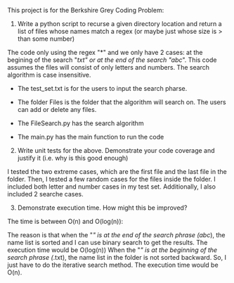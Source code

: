 This project is for the Berkshire Grey Coding Problem:

1. Write a python script to recurse a given directory location and return a list of files whose names match a regex (or maybe just whose size is > than some number)

The code only using the regex "*" and we only have 2 cases: at the begining of the search "*txt" or at the end of the search "abc*". This code assumes the files will consist of only letters and numbers. The search algorithm is case insensitive. 

+ The test_set.txt is for the users to input the search pharse. 

+ The folder Files is the folder that the algorithm will search on. The users can add or delete any files. 

+ The FileSearch.py has the search algorithm

+ The main.py has the main function to run the code

2. Write unit tests for the above.  Demonstrate your code coverage and justify it (i.e. why is this good enough)

I tested the two extreme cases, which are the first file and the last file in the folder. Then, I tested a few random cases for the files inside the folder. I included both letter and number cases in my test set. Additionally, I also included 2 searche cases.


3. Demonstrate execution time.  How might this be improved?

The time is between O(n) and O(log(n)):

The reason is that when the "*" is at the end of the search phrase (abc*), the name list is sorted and I can use binary search to get the results. The execution time would be O(log(n))
When the "*" is at the beginning of the search phrase (*.txt), the name list in the folder is not sorted backward. So, I just have to do the iterative search method. The execution time would be O(n).

